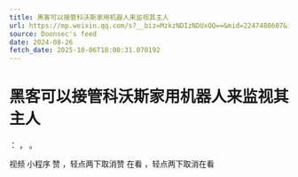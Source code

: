 ```yaml
---
title: 黑客可以接管科沃斯家用机器人来监视其主人
url: https://mp.weixin.qq.com/s?__biz=MzkzNDIzNDUxOQ==&mid=2247488607&idx=3&sn=83f562d0f806f29fc89fd00264618147
source: Doonsec's feed
date: 2024-08-26
fetch_date: 2025-10-06T18:00:31.070192
---
```


# 黑客可以接管科沃斯家用机器人来监视其主人

：
，
。

视频
小程序
赞
，轻点两下取消赞
在看
，轻点两下取消在看